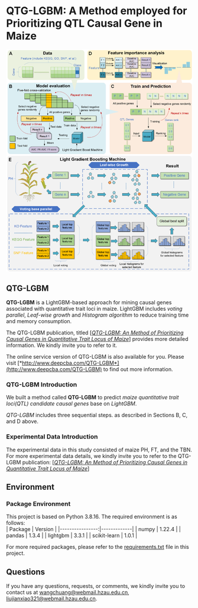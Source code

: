# QTG-LGBM: A Method employed for Prioritizing QTL Causal Gene in Maize
![QTG-LGBM_summary](imgs/QTG-LGBM_summary.png)

## QTG-LGBM
**QTG-LGBM** is a LightGBM-based approach for mining causal genes associated with quantitative trait loci in maize. LightGBM includes *voting parallel*, *Leaf-wise growth* and *Histogram algorithm* to reduce training time and memory consumption.

The QTG-LGBM publication, titled [*<ins>QTG-LGBM: An Method of Prioritizing Causal Genes in Quantitative Trait Locus of Maize</ins>*] provides more detailed information. We kindly invite you to refer to it.

The online service version of QTG-LGBM is also available for you. Please visit [*http://www.deepcba.com/QTG-LGBM*](http://www.deepcba.com/QTG-LGBM) to find out more information.

### QTG-LGBM Introduction
We built a method called **QTG-LGBM** to predict *maize quantitative trait loci(QTL) candidate causal genes* base on *LightGBM*.

*QTG-LGBM* includes three sequential steps. as described in Sections B, C, and D above.

### Experimental Data Introduction
The experimental data in this study consisted of maize PH, FT, and the TBN.
For more experimental data details, we kindly invite you to refer to the QTG-LGBM publication:  [*<ins>QTG-LGBM: An Method of Prioritizing Causal Genes in Quantitative Trait Locus of Maize</ins>*]

## Environment  
### Package Environment
This project is based on Python 3.8.16. The required environment is as follows:  
|    Package      |    Version  |
|----------------:|-------------|
|    numpy        |    1.22.4   |
|    pandas       |    1.3.4    |
|    lightgbm     |    3.3.1    |
|    scikit-learn |    1.0.1    |  

For more required packages, please refer to the [requirements.txt](requirements.txt) file in this project.

## Questions
If you have any questions, requests, or comments, we kindly invite you to contact us at [wangchuang@webmail.hzau.edu.cn](wangchuang@webmail.hzau.edu.cn), [liujianxiao321@webmail.hzau.edu.cn](liujianxiao321@webmail.hzau.edu.cn).

